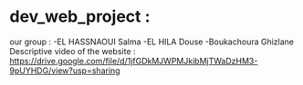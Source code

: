 # dev_web_project :
our group : -EL HASSNAOUI Salma  -EL HILA Douse  -Boukachoura Ghizlane
Descriptive video of the website : 
https://drive.google.com/file/d/1jfGDkMJWPMJkibMjTWaDzHM3-9pUYHDG/view?usp=sharing

